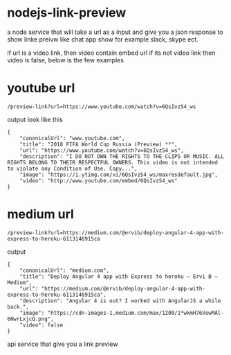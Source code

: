 # nodejs-link-preview
a node service that will take a url as a input and give you a json response to show linke preivw like chat app show for example slack, skype ect.

if url is a video link, then video contain embed url if its not video link then video is false,
below is the few examples

# youtube url
```
/preview-link?url=https://www.youtube.com/watch?v=6QsIvzS4_ws
```
output look like this
```
{
    "canonicalUrl": "www.youtube.com",
    "title": "2018 FIFA World Cup Russia (Preview) ᴴᴰ",
    "url": "https://www.youtube.com/watch?v=6QsIvzS4_ws",
    "description": "I DO NOT OWN THE RIGHTS TO THE CLIPS OR MUSIC. ALL RIGHTS BELONG TO THEIR RESPECTFUL OWNERS. This video is not intended to violate any Condition of Use. Copy...",
    "image": "https://i.ytimg.com/vi/6QsIvzS4_ws/maxresdefault.jpg",
    "video": "http://www.youtube.com/embed/6QsIvzS4_ws"
}
```
# medium url
```
/preview-link?url=https://medium.com/@ervib/deploy-angular-4-app-with-express-to-heroku-6113146915ca
```
output 
```
{
    "canonicalUrl": "medium.com",
    "title": "Deploy Angular 4 app with Express to heroku – Ervi B – Medium",
    "url": "https://medium.com/@ervib/deploy-angular-4-app-with-express-to-heroku-6113146915ca",
    "description": "Angular 4 is out? I worked with AngularJS a while back.",
    "image": "https://cdn-images-1.medium.com/max/1200/1*wkmH76VewMAl-6NwrLxjcQ.png",
    "video": false
}
```
api service that give you a link preview 
